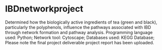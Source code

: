 # IBDnetworkproject
Determined how the biologically active ingredients of tea (green and black), particularly the polyphenols, influence the pathways associated with IBD through network formation and pathway analysis.
Programming language used: Python;
Network tool: Cytoscape; 
Databases used: KEGG Database;
Please note the final project deliverable project report has been uploaded.
